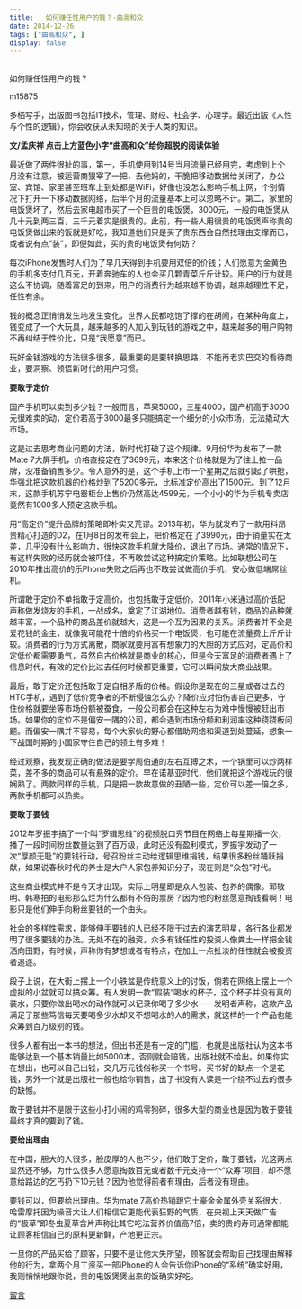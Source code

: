 ```yaml
---
title:   如何赚任性用户的钱？-曲高和众
date: 2014-12-26
tags: ["曲高和众", ]
display: false
---
```



## 



如何赚任性用户的钱？




m15875




多栖写手，出版图书包括IT技术，管理、财经、社会学、心理学。最近出版《人性与个性的逻辑》，你会收获从未知晓的关于人类的知识。


**文/孟庆祥 点击上方蓝色小字“曲高和众”给你超脱的阅读体验**

 

最近做了两件很扯的事，第一，手机使用到14号当月流量已经用完，考虑到上个月没有注意，被运营商狠宰了一把，去他妈的，干脆把移动数据给关闭了，办公室、宾馆、家里甚至班车上到处都是WiFi，好像也没怎么影响手机上网，个别情况下打开一下移动数据网络，后半个月的流量基本上可以忽略不计。第二，家里的电饭煲坏了，然后去家电超市买了一个巨贵的电饭煲，3000元，一般的电饭煲从几十元到两三百，三千元着实是很贵的。此前，有一些人用很贵的电饭煲声称贵的电饭煲做出来的饭就是好吃，我知道他们只是买了贵东西会自然找理由支撑而已，或者说有点“装”，即便如此，买的贵的电饭煲有何妨？

 

每次iPhone发售时人们为了早几天得到手机要用双倍的价钱；人们愿意为金黄色的手机多支付几百元，开着奔驰车的人也会买几颗青菜斤斤计较。用户的行为就是这么不协调，随着富足的到来，用户的消费行为越来越不协调，越来越理性不足，任性有余。

 

钱的概念正悄悄发生地发生变化，世界人民都吃饱了撑的在胡闹，在某种角度上，钱变成了一个大玩具，越来越多的人加入到玩钱的游戏之中，越来越多的用户购物不再纠结于性价比，只是“我愿意”而已。

 

玩好金钱游戏的方法很多很多，最重要的是要转换思路，不能再老实巴交的看待商业，要洞察、领悟新时代的用户习惯。

 

**要敢于定价**

国产手机可以卖到多少钱？一般而言，苹果5000，三星4000，国产机高于3000元很难卖的动，定价若高于3000最多只能搞定一个细分的小众市场，无法撬动大市场。

 

这是过去思考商业问题的方法，新时代打破了这个规律。9月份华为发布了一款Mate 7大屏手机，价格直接定在了3699元，本来这个价格就是为了往上拉一品牌，没准备销售多少。令人意外的是，这个手机上市一个星期之后就引起了哄抢，华强北把这款机器的价格炒到了5200多元，比标准定价高出了1500元。到了12月末，这款手机苏宁电器柜台上售价仍然高达4599元，一个小小的华为手机专卖店竟然有1000多人预定这款手机。

 

用“高定价”提升品牌的策略即朴实又荒谬。2013年初，华为就发布了一款用料昂贵精心打造的D2，在1月8日的发布会上，把价格定在了3990元，由于销量实在太差，几乎没有什么影响力，很快这款手机就大降价，退出了市场。通常的情况下，有这样失败的经历就会被吓住，不再敢尝试这种搞定价策略。比如联想公司在2010年推出高价的乐Phone失败之后再也不敢尝试做高价手机，安心做低端屌丝机。

 

所谓敢于定价不单指敢于定高价，也包括敢于定低价。2011年小米通过高价低配声称做发烧友的手机，一战成名，奠定了江湖地位。消费者越有钱，商品的品种就越丰富，一个品种的商品差价就越大，这是一个互为因果的关系。消费者并不全是爱花钱的金主，就像我可能花十倍的价格买一个电饭煲，也可能在流量费上斤斤计较。消费者的行为方式离散，商家就要用富有想象力的大胆的方式应对，定高价和定低价都需要勇气，虽然自古价格就是商业的核心，但是今天富足的消费者遇上了信息时代，有效的定价比过去任何时候都更重要，它可以瞬间放大商业战果。

 

最后，敢于定价还包括敢于定自相矛盾的价格。假设你是现在的三星或者过去的HTC手机，遇到了低价竞争者的不断侵蚀怎么办？降价应对怕伤害自己更多，守住价格就要坐等市场份额被蚕食，一般公司都会在这种左右为难中慢慢被赶出市场。如果你的定位不是偏安一隅的公司，都会遇到市场份额和利润率这种跷跷板问题。而偏安一隅并不容易，每个大家伙的野心都借助网络和渠道到处蔓延，想象一下战国时期的小国家守住自己的领土有多难！

 

经过观察，我发现正确的做法是要学周伯通的左右互搏之术，一个锅里可以炒两样菜，差不多的商品可以有悬殊的定价。早在诺基亚时代，他们就把这个游戏玩的很娴熟了。两款同样的手机，只是把一款故意做的丑陋一些，定价可以差一倍之多，两款手机都可以热卖。

 

**要敢于要钱**

2012年罗振宇搞了一个叫“罗辑思维”的视频脱口秀节目在网络上每星期播一次，播了一段时间粉丝数量达到了百万级，此时还没有盈利模式，罗振宇发动了一次“厚颜无耻”的要钱行动，号召粉丝主动给逻辑思维捐钱，结果很多粉丝踊跃捐献，如果说春秋时代的养士是大户人家包养知识分子，现在则是“众包”时代。

 

这些商业模式并不是今天才出现，实际上明星即是众人包装、包养的偶像。郭敬明、韩寒拍的电影那么烂为什么都有不俗的票房？因为他的粉丝愿意掏钱看啊！电影只是他们伸手向粉丝要钱的一个由头。

 

社会的多样性需求，能够伸手要钱的人已经不限于过去的演艺明星，各行各业都发明了很多要钱的办法。无处不在的融资，众多有钱任性的投资人像粪土一样把金钱洒向田野，有时候，声称你有梦想或者有特点，在加上一点扯淡的任性就会被投资者追逐。

 

段子上说，在大街上摆上一个小铁盆是传统意义上的讨饭，倘若在网络上摆上一个虚拟的小盆就可以搞众筹。有人发明一款“假装“喝水的杯子，这个杯子并没有真的装水，只要你做出喝水的动作就可以记录你喝了多少水——发明者声称，这款产品满足了那些笃信每天要喝多少水却又不想喝水的人的需求，就这样的一个产品也能众筹到百万级别的钱。

 

很多人都有出一本书的想法，但出书还是有一定的门槛，也就是出版社认为这本书能够达到一个基本销量比如5000本，否则就会赔钱，出版社就不给出。如果你实在想出，也可以自己出钱，交几万元钱俗称买一个书号。买书好的缺点一个是花钱，另外一个就是出版社一般也给你销售，出了书没有人读是一个绕不过去的很多的缺憾。

 

 

敢于要钱并不是限于这些小打小闹的鸡零狗碎，很多大型的商业也是因为敢于要钱最终才真的要到了钱。

 

**要给出理由**

在中国，胆大的人很多，脸皮厚的人也不少，他们敢于定价，敢于要钱，光这两点显然还不够，为什么很多人愿意掏数百元或者数千元支持一个“众筹”项目，却不愿意给路边的乞丐扔下10元钱？因为他觉得前者有理由，后者没有理由。

 

要钱可以，但要给出理由。华为mate 7高价热销跟它土豪金金属外壳关系很大，哈雷摩托因为噪音大让人们相信它更能代表狂野的气质，在央视上天天做广告的“极草”即冬虫夏草含片声称比其它吃法营养价值高7倍，卖的贵的寿司通常都能让顾客相信自己的原料更新鲜，产地更正宗。

 

一旦你的产品买给了顾客，只要不是让他大失所望，顾客就会帮助自己找理由解释他的行为，拿两个月工资买一部iPhone的人会告诉你iPhone的“系统”确实好用，我则悄悄地跟你说，贵的电饭煲煲出来的饭确实好吃。

 

 











[留言](javascript:;)